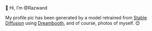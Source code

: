 👋 Hi, I’m @Razwand

My profile pic has been generated by a model retrained from [Stable Diffusion](https://huggingface.co/spaces/stabilityai/stable-diffusion) using [Dreambooth](https://github.com/XavierXiao/Dreambooth-Stable-Diffusion), and of course, photos of myself. 😊

<!---
Razwand/Razwand is a ✨ special ✨ repository because its `README.md` (this file) appears on your GitHub profile.
You can click the Preview link to take a look at your changes.
--->
